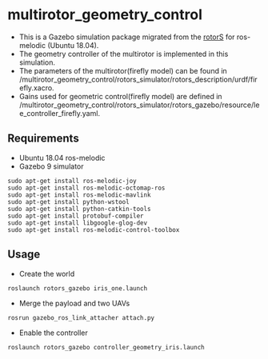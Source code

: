 # multirotor_geometry_control
* This is a Gazebo simulation package migrated from the [rotorS](https://github.com/ethz-asl/rotors_simulator) for ros-melodic (Ubuntu 18.04).
* The geometry controller of the multirotor is implemented in this simulation.
* The parameters of the multirotor(firefly model) can be found in /multirotor_geometry_control/rotors_simulator/rotors_description/urdf/firefly.xacro.
* Gains used for geometric control(firefly model) are defined in /multirotor_geometry_control/rotors_simulator/rotors_gazebo/resource/lee_controller_firefly.yaml.

## Requirements
* Ubuntu 18.04 ros-melodic
* Gazebo 9 simulator

```
sudo apt-get install ros-melodic-joy
sudo apt-get install ros-melodic-octomap-ros
sudo apt-get install ros-melodic-mavlink
sudo apt-get install python-wstool
sudo apt-get install python-catkin-tools
sudo apt-get install protobuf-compiler
sudo apt-get install libgoogle-glog-dev
sudo apt-get install ros-melodic-control-toolbox
```

## Usage
* Create the world
```
roslaunch rotors_gazebo iris_one.launch
```
* Merge the payload and two UAVs
```
rosrun gazebo_ros_link_attacher attach.py
```
* Enable the controller
```
roslaunch rotors_gazebo controller_geometry_iris.launch
```
